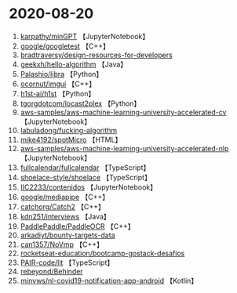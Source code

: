 # 2020-08-20

1. [karpathy/minGPT](https://github.com/karpathy/minGPT) 【JupyterNotebook】
2. [google/googletest](https://github.com/google/googletest) 【C++】
3. [bradtraversy/design-resources-for-developers](https://github.com/bradtraversy/design-resources-for-developers) 
4. [geekxh/hello-algorithm](https://github.com/geekxh/hello-algorithm) 【Java】
5. [Palashio/libra](https://github.com/Palashio/libra) 【Python】
6. [ocornut/imgui](https://github.com/ocornut/imgui) 【C++】
7. [h1st-ai/h1st](https://github.com/h1st-ai/h1st) 【Python】
8. [tgorgdotcom/locast2plex](https://github.com/tgorgdotcom/locast2plex) 【Python】
9. [aws-samples/aws-machine-learning-university-accelerated-cv](https://github.com/aws-samples/aws-machine-learning-university-accelerated-cv) 【JupyterNotebook】
10. [labuladong/fucking-algorithm](https://github.com/labuladong/fucking-algorithm) 
11. [mike4192/spotMicro](https://github.com/mike4192/spotMicro) 【HTML】
12. [aws-samples/aws-machine-learning-university-accelerated-nlp](https://github.com/aws-samples/aws-machine-learning-university-accelerated-nlp) 【JupyterNotebook】
13. [fullcalendar/fullcalendar](https://github.com/fullcalendar/fullcalendar) 【TypeScript】
14. [shoelace-style/shoelace](https://github.com/shoelace-style/shoelace) 【TypeScript】
15. [IIC2233/contenidos](https://github.com/IIC2233/contenidos) 【JupyterNotebook】
16. [google/mediapipe](https://github.com/google/mediapipe) 【C++】
17. [catchorg/Catch2](https://github.com/catchorg/Catch2) 【C++】
18. [kdn251/interviews](https://github.com/kdn251/interviews) 【Java】
19. [PaddlePaddle/PaddleOCR](https://github.com/PaddlePaddle/PaddleOCR) 【C++】
20. [arkadiyt/bounty-targets-data](https://github.com/arkadiyt/bounty-targets-data) 
21. [can1357/NoVmp](https://github.com/can1357/NoVmp) 【C++】
22. [rocketseat-education/bootcamp-gostack-desafios](https://github.com/rocketseat-education/bootcamp-gostack-desafios) 
23. [PAIR-code/lit](https://github.com/PAIR-code/lit) 【TypeScript】
24. [rebeyond/Behinder](https://github.com/rebeyond/Behinder) 
25. [minvws/nl-covid19-notification-app-android](https://github.com/minvws/nl-covid19-notification-app-android) 【Kotlin】
